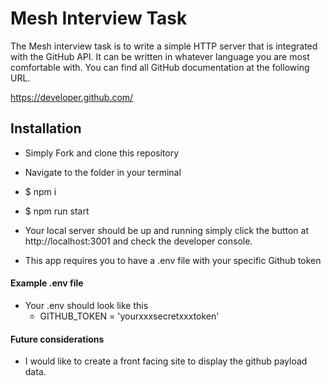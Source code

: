 # Mesh Interview Task

The Mesh interview task is to write a simple HTTP server that is integrated with the GitHub API. It can be written in whatever language you are most comfortable with. You can find all GitHub documentation at the following URL.

https://developer.github.com/

## Installation

* Simply Fork and clone this repository
* Navigate to the folder in your terminal
* $ npm i
* $ npm run start

* Your local server should be up and running simply click the button at http://localhost:3001 and check the developer console.
* This app requires you to have a .env file with your specific Github token



#### Example .env file
* Your .env should look like this
  * GITHUB_TOKEN = 'yourxxxsecretxxxtoken'


#### Future considerations

* I would like to create a front facing site to display the github payload data. 


